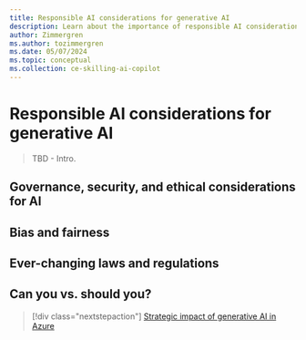 ```yaml
---
title: Responsible AI considerations for generative AI
description: Learn about the importance of responsible AI considerations when adopting generative AI in your organization.
author: Zimmergren
ms.author: tozimmergren
ms.date: 05/07/2024
ms.topic: conceptual
ms.collection: ce-skilling-ai-copilot
---
```


# Responsible AI considerations for generative AI

> TBD - Intro.

## Governance, security, and ethical considerations for AI

## Bias and fairness

## Ever-changing laws and regulations

## Can you vs. should you?

> [!div class="nextstepaction"]
> [Strategic impact of generative AI in Azure](./strategy.md)
